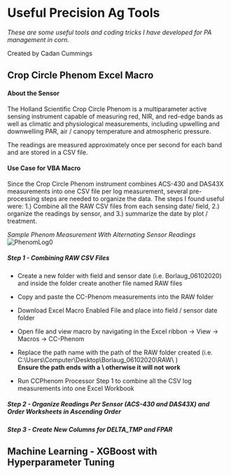 # Useful Precision Ag Tools
*These are some useful tools and coding tricks I have developed for PA management in corn.* 

Created by Cadan Cummings

## Crop Circle Phenom Excel Macro
#### About the Sensor
The Holland Scientific Crop Circle Phenom is a multiparameter active sensing instrument capable of measuring red, NIR, and red-edge bands as well as climatic and physiological measurements, including upwelling and downwelling PAR, air / canopy temperature and atmospheric pressure.

The readings are measured approximately once per second for each band and are stored in a CSV file. 

#### Use Case for VBA Macro
Since the Crop Circle Phenom instrument combines ACS-430 and DAS43X measurements into one CSV file per log measurement, several pre-processing steps are needed to organize the data. The steps I found useful were: 1.) Combine all the RAW CSV files from each sensing date/ field, 2.) organize the readings by sensor, and 3.) summarize the date by plot / treatment.

_Sample Phenom Measurement With Alternating Sensor Readings_
![PhenomLog0](https://user-images.githubusercontent.com/80427122/110829379-abc02d80-825d-11eb-9d12-517efd8796d6.png)


##### Step 1 - Combining RAW CSV Files
* Create a new folder with field and sensor date (i.e. Borlaug_06102020) and inside the folder create another file named RAW files
* Copy and paste the CC-Phenom measurements into the RAW folder

* Download Excel Macro Enabled File and place into field / sensor date folder

* Open file and view macro by navigating in the Excel ribbon -> View -> Macros -> CC-Phenom
* Replace the path name with the path of the RAW folder created (i.e. C:\Users\Computer\Desktop\Borlaug_06102020\RAW\ ) <br/>
**Ensure the path ends with a \ otherwise it will not work**

* Run CCPhenom Processor Step 1 to combine all the CSV log measurements into one Excel Workbook

##### Step 2 - Organize Readings Per Sensor (ACS-430 and DAS43X) and Order Worksheets in Ascending Order


##### Step 3 - Create New Columns for DELTA_TMP and FPAR



## Machine Learning - XGBoost with Hyperparameter Tuning
